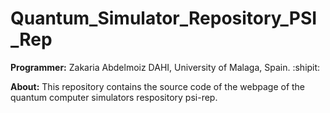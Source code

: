 # Quantum_Simulator_Repository_PSI_Rep

**Programmer:** Zakaria Abdelmoiz DAHI, University of Malaga, Spain. :shipit:

**About:** This repository contains the source code of the webpage of the quantum computer simulators respository psi-rep.

